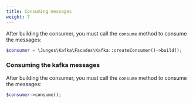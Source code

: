 ```yaml
---
title: Consuming messages
weight: 7
---
```


After building the consumer, you must call the `consume` method to consume the messages:

```php
$consumer = \Junges\Kafka\Facades\Kafka::createConsumer()->build();
```

### Consuming the kafka messages

After building the consumer, you must call the `consume` method to consume the messages:

```php
$consumer->consume();
```